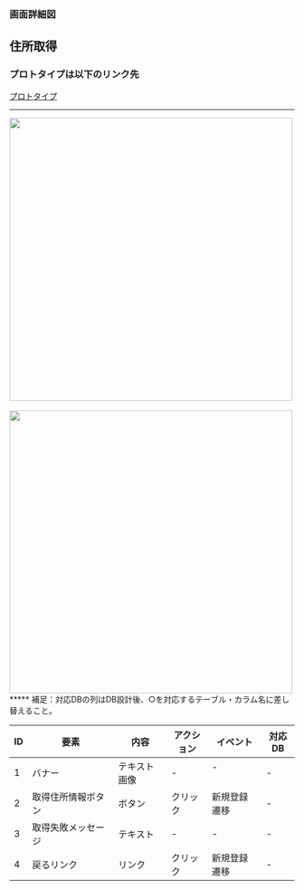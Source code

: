 ### 画面詳細図
## 住所取得
### プロトタイプは以下のリンク先
[プロトタイプ](https://www.figma.com/file/YN8g4ahM3raStzCZMDXhNA/stationary?node-id=1%3A2)
*****
<img src="../img/住所取得.png" width="500">
<br><br>
<img src="../img/住所取得失敗.png" width="500">
*****
補足：対応DBの列はDB設計後、○を対応するテーブル・カラム名に差し替えること。

| ID | 要素 | 内容 | アクション | イベント | 対応DB |
|----|------|-----|------------|---------|-------|
|1   |バナー　　|テキスト画像|-      |-        　　 　　　|-|
|2   |取得住所情報ボタン　|ボタン　　|クリック|新規登録遷移|-|
|3   |取得失敗メッセージ　|テキスト　|-      |-          |-|
|4   |戻るリンク　　　　　|リンク　　|クリック|新規登録遷移|-|

